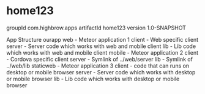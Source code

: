 # home123

groupId com.highbrow.apps
artifactId home123
version 1.0-SNAPSHOT

App Structure
ourapp
web - Meteor application 1
	client - Web specific client
	server - Server code which works with web and mobile client
	lib - Lib code which works with web and mobile client
mobile - Meteor application 2
	client - Cordova specific client
	server - Symlink of ../web/server
	lib - Symlink of ../web/lib
staticweb - Meteor application 3
	client - code that can runs on desktop or mobile browser
	server - Server code which works with desktop or mobile browser
	lib - Lib code which works with desktop or mobile browser

